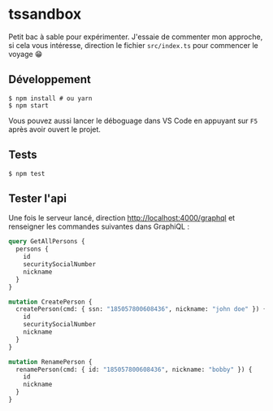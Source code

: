 # tssandbox

Petit bac à sable pour expérimenter. J'essaie de commenter mon approche, si cela vous intéresse, direction le fichier `src/index.ts` pour commencer le voyage 😁

## Développement

```console
$ npm install # ou yarn
$ npm start
```

Vous pouvez aussi lancer le déboguage dans VS Code en appuyant sur `F5` après avoir ouvert le projet.

## Tests

```console
$ npm test
```

## Tester l'api

Une fois le serveur lancé, direction [http://localhost:4000/graphql](http://localhost:4000/graphql) et renseigner les commandes suivantes dans GraphiQL :

```graphql
query GetAllPersons {
  persons {
    id
    securitySocialNumber
    nickname
  }
}

mutation CreatePerson {
  createPerson(cmd: { ssn: "185057800608436", nickname: "john doe" }) {
    id
    securitySocialNumber
    nickname
  }
}

mutation RenamePerson {
  renamePerson(cmd: { id: "185057800608436", nickname: "bobby" }) {
    id
    nickname
  }
}
```
